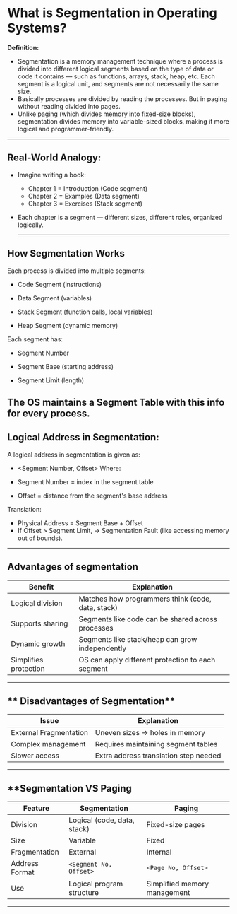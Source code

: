 # What is Segmentation in Operating Systems?
**Definition:**
- Segmentation is a memory management technique where a process is divided into different logical segments based on the type of data or code it contains — such as functions, arrays, stack, heap, etc. Each segment is a logical unit, and segments are not necessarily the same size.
- Basically processes are divided by reading the processes. But in paging without reading divided into pages.
- Unlike paging (which divides memory into fixed-size blocks), segmentation divides memory into variable-sized blocks, making it more logical and programmer-friendly.
---
## **Real-World Analogy:**
- Imagine writing a book:

    - Chapter 1 = Introduction (Code segment)
    - Chapter 2 = Examples (Data segment)
    - Chapter 3 = Exercises (Stack segment)

- Each chapter is a segment — different sizes, different roles, organized logically.

  ---
## **How Segmentation Works**
Each process is divided into multiple segments:

- Code Segment (instructions)

- Data Segment (variables)

- Stack Segment (function calls, local variables)

- Heap Segment (dynamic memory)

Each segment has:

- Segment Number

- Segment Base (starting address)

- Segment Limit (length)

The OS maintains a Segment Table with this info for every process.
---
## **Logical Address in Segmentation:**
A logical address in segmentation is given as:

- <Segment Number, Offset>
Where:

- Segment Number = index in the segment table

- Offset = distance from the segment's base address

Translation:
- Physical Address = Segment Base + Offset
- If Offset > Segment Limit, → Segmentation Fault (like accessing memory out of bounds).

---
## **Advantages of segmentation**

| Benefit                 | Explanation                                      |
| ----------------------- | -------------------------------------------------|
|  Logical division      | Matches how programmers think (code, data, stack) |
|  Supports sharing      | Segments like code can be shared across processes |
|  Dynamic growth        | Segments like stack/heap can grow independently   |
|  Simplifies protection | OS can apply different protection to each segment |

---
## ** Disadvantages of Segmentation**

| Issue                    | Explanation                          |
| ------------------------ | -------------------------------------|
|  External Fragmentation | Uneven sizes → holes in memory        |
|  Complex management     | Requires maintaining segment tables   |
|  Slower access          | Extra address translation step needed |

---

                
## **Segmentation VS Paging

| Feature        | Segmentation                | Paging                       |
| -------------- | --------------------------- | ---------------------------- |
| Division       | Logical (code, data, stack) | Fixed-size pages             |
| Size           | Variable                    | Fixed                        |
| Fragmentation  | External                    | Internal                     |
| Address Format | `<Segment No, Offset>`      | `<Page No, Offset>`          |
| Use            | Logical program structure   | Simplified memory management |

---
